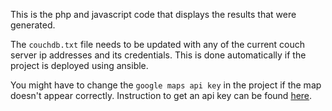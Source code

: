 This is the php and javascript code that displays the results that were generated.

The `couchdb.txt` file needs to be updated with any of the current couch server ip addresses and its credentials. This is done automatically if the project is deployed using ansible.

You might have to change the `google maps api key` in the project if the map doesn't appear correctly.
Instruction to get an api key can be found [here](https://developers.google.com/maps/documentation/embed/get-api-key).
